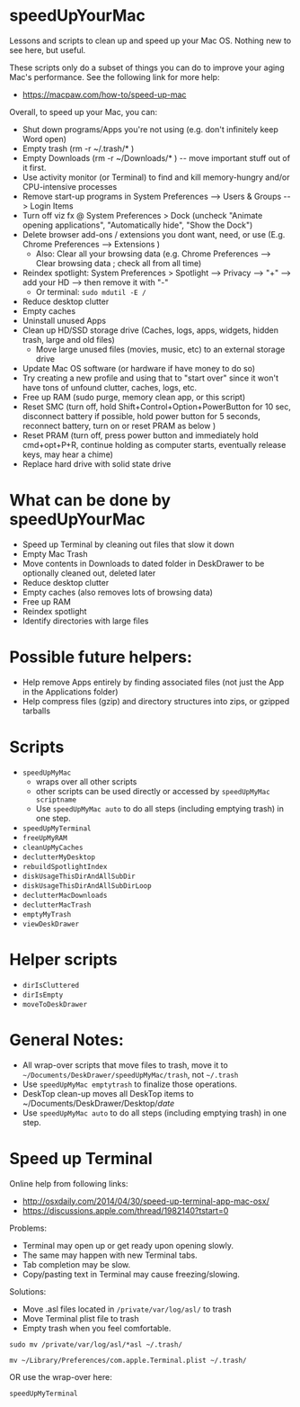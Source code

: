 # speedUpYourMac
Lessons and scripts to clean up and speed up your Mac OS. Nothing new to see here, but useful.

These scripts only do a subset of things you can do to improve your aging Mac's performance. See the following link for more help:
- https://macpaw.com/how-to/speed-up-mac

Overall, to speed up your Mac, you can:
- Shut down programs/Apps you're not using (e.g. don't infinitely keep Word open)
- Empty trash (rm -r ~/.trash/* )
- Empty Downloads (rm -r ~/Downloads/* ) --  move important stuff out of it first.
- Use activity monitor (or Terminal) to find and kill memory-hungry and/or CPU-intensive processes
- Remove start-up programs in System Preferences --> Users & Groups --> Login Items
- Turn off viz fx @ System Preferences > Dock (uncheck "Animate opening applications", "Automatically hide", "Show the Dock")
- Delete browser add-ons / extensions you dont want, need, or use (E.g. Chrome Preferences --> Extensions )
	- Also: Clear all your browsing data (e.g. Chrome Preferences --> Clear browsing data ; check all from all time)
- Reindex spotlight: System Preferences > Spotlight --> Privacy --> "+" --> add your HD --> then remove it with "-"
	- Or terminal: `sudo mdutil -E /`
- Reduce desktop clutter 
- Empty caches 
- Uninstall unused Apps 
- Clean up HD/SSD storage drive (Caches, logs, apps, widgets, hidden trash, large and old files)
	- Move large unused files (movies, music, etc) to an external storage drive
- Update Mac OS software (or hardware if have money to do so)
- Try creating a new profile and using that to "start over" since it won't have tons of unfound clutter, caches, logs, etc.
- Free up RAM (sudo purge, memory clean app, or this script)
- Reset SMC (turn off, hold Shift+Control+Option+PowerButton for 10 sec, disconnect battery if possible, hold power button for 5 seconds, reconnect battery, turn on or reset PRAM as below )
- Reset PRAM (turn off, press power button and immediately hold cmd+opt+P+R, continue holding as computer starts, eventually release keys, may hear a chime)
- Replace hard drive with solid state drive


# What can be done by speedUpYourMac

- Speed up Terminal by cleaning out files that slow it down
- Empty Mac Trash
- Move contents in Downloads to dated folder in DeskDrawer to be optionally cleaned out, deleted later
- Reduce desktop clutter 
- Empty caches (also removes lots of browsing data)
- Free up RAM
- Reindex spotlight
- Identify directories with large files

# Possible future helpers:
- Help remove Apps entirely by finding associated files (not just the App in the Applications folder)
- Help compress files (gzip) and directory structures into zips, or gzipped tarballs


# Scripts

- `speedUpMyMac`
	- wraps over all other scripts
	- other scripts can be used directly or accessed by `speedUpMyMac scriptname`
	- Use `speedUpMyMac auto` to do all steps (including emptying trash) in one step.
- `speedUpMyTerminal`
- `freeUpMyRAM`
- `cleanUpMyCaches`
- `declutterMyDesktop`
- `rebuildSpotlightIndex`
- `diskUsageThisDirAndAllSubDir`
- `diskUsageThisDirAndAllSubDirLoop`
- `declutterMacDownloads`
- `declutterMacTrash`
- `emptyMyTrash`
- `viewDeskDrawer`

# Helper scripts

- `dirIsCluttered`
- `dirIsEmpty`
- `moveToDeskDrawer`


# General Notes:

- All wrap-over scripts that move files to trash, move it to `~/Documents/DeskDrawer/speedUpMyMac/trash`, not `~/.trash`
- Use `speedUpMyMac emptytrash` to finalize those operations.
- DeskTop clean-up moves all DeskTop items to ~/Documents/DeskDrawer/Desktop/*date*
- Use `speedUpMyMac auto` to do all steps (including emptying trash) in one step.


# Speed up Terminal

Online help from following links:

- http://osxdaily.com/2014/04/30/speed-up-terminal-app-mac-osx/
- https://discussions.apple.com/thread/1982140?tstart=0


Problems:

- Terminal may open up or get ready upon opening slowly.
- The same may happen with new Terminal tabs.
- Tab completion may be slow.
- Copy/pasting text in Terminal may cause freezing/slowing.

Solutions:

- Move .asl files located in `/private/var/log/asl/` to trash
- Move Terminal plist file to trash
- Empty trash when you feel comfortable.

```
sudo mv /private/var/log/asl/*asl ~/.trash/

mv ~/Library/Preferences/com.apple.Terminal.plist ~/.trash/
```

OR use the wrap-over here:

```
speedUpMyTerminal
```

